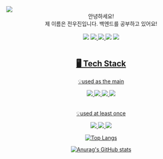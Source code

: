 <img src="https://capsule-render.vercel.app/api?type=waving&color=gradient&customColorList=19&height=300&section=header&text=Woojin's%20GitHub%20Profile&fontSize=50" />
<div align="center">안녕하세요!</div> <div align="center">제 이름은 전우진입니다. 백엔드를 공부하고 있어요!</div>
<br>
<div align="center">
<a href="https://github.com/woojin0906"><img src="https://img.shields.io/badge/GitHub-181717?style=for-the-badge&logo=GitHub&logoColor=white"/></a>
<a href="https://plume-hair-c52.notion.site/73e83b36875e4d08b135e4ef68208b5b?pvs=4"><img src="https://img.shields.io/badge/Notion-ffffff?style=for-the-badge&logo=Notion&logoColor=black"/>
<img src="https://img.shields.io/badge/jwjley@naver.com-03C75A?style=for-the-badge&logo=Gmail&logoColor=white"/>
<a href="https://www.instagram.com/wj._.h_s2/"><img src="https://img.shields.io/badge/Instagram-E4405F?style=for-the-badge&logo=Instagram&logoColor=white"/></a>
<a href="https://velog.io/@jwjley"><img src="https://img.shields.io/badge/Velog-20C997?style=for-the-badge&logo=Velog&logoColor=white"/></div><br>

<div align="center"><h2>🖥️ Tech Stack</h2></div>
<div align="center">💡used as the main</div><p>
<div align="center">
<img src="https://img.shields.io/badge/java-007396?style=for-the-badge&logo=java&logoColor=white">
<img src="https://img.shields.io/badge/spring-6DB33F?style=for-the-badge&logo=spring&logoColor=white">
<img src="https://img.shields.io/badge/springboot-6DB33F?style=for-the-badge&logo=springboot&logoColor=white">
<img src="https://img.shields.io/badge/mysql-4479A1?style=for-the-badge&logo=mysql&logoColor=white">
</div>
<br><br>
<div align="center">💡used at least once</div><p>
<div align="center"> 
<img src="https://img.shields.io/badge/css-1572B6?style=for-the-badge&logo=css3&logoColor=white">
<img src="https://img.shields.io/badge/html-E34F26?style=for-the-badge&logo=html5&logoColor=white">
<img src="https://img.shields.io/badge/python-3776AB?style=for-the-badge&logo=python&logoColor=white">
<div>
<p>

[![Top Langs](https://github-readme-stats.vercel.app/api/top-langs/?username=woojin0906&layout=compact)](https://github.com/woojin0906/github-readme-stats)

[![Anurag's GitHub stats](https://github-readme-stats.vercel.app/api?username=woojin0906&theme=dark)](https://github.com/anuraghazra/github-readme-stats)
